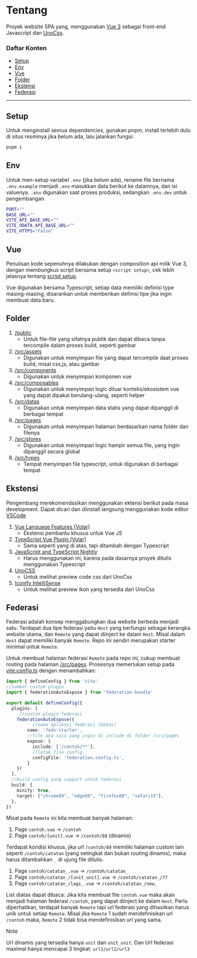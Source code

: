 # Tentang
Proyek website SPA yang, menggunakan [Vue 3](https://github.com/vuejs/core) sebagai front-end Javascript dan [UnoCss](https://github.com/unocss/unocss).


### Daftar Konten
- [Setup](#setup)
- [Env](#env)
- [Vue](#vue)
- [Folder](#folder)
- [Ekstensi](#ekstensi)
- [Federasi](#federasi)
---

## <a name="setup">Setup</a>
Untuk menginstall semua dependencies, gunakan pnpm, install terlebih dulu di situs resminya jika belum ada, lalu jalankan fungsi:

```bash
pnpm i
```

## <a name="env">Env</a>
Untuk men-setup variabel `.env`  (jika belum ada), rename file bernama `.env.example` menjadi `.env` masukkan data berikut ke dalamnya, dan isi valuenya. `.env` digunakan saat proses produksi, sedangkan `.env.dev` untuk pengembangan.

```bash
PORT=""
BASE_URL=""
VITE_API_BASE_URL=""
VITE_ODATA_API_BASE_URL=""
VITE_HTTPS="false"
```

## <a name="vue">Vue</a>
Penulisan kode sepenuhnya dilakukan dengan composition api milik Vue 3, dengan membungkus script bersama setup `<script setup>`, cek lebih jelasnya tentang [script setup](https://v3.vuejs.org/api/sfc-script-setup.html#sfc-script-setup).

Vue digunakan bersama Typescript, setiap data memiliki definisi type masing-masing, disarankan untuk memberikan definisi tipe jika ingin membuat data baru.

## <a name="folder">Folder</a>
<ol>
    <li>
        <a href="../main/public">/public</a>
         <ul>
            <li>Untuk file-file yang sifatnya publik dan dapat dibaca tanpa tercompile dalam proses build, seperti gambar</li>
        </ul>
    </li>
    <li>
        <a href="../main/src/assets">/src/assets</a>
         <ul>
            <li>Digunakan untuk menyimpan file yang dapat tercompile daat proses build, misal css,js, atau gambar</li>
        </ul>
    </li>
    <li>
        <a href="../main/src/components">/src/components</a>
         <ul>
            <li>Digunakan untuk menyimpan komponen vue</li>
        </ul>
    </li>
    <li>
        <a href="../main/src/composables">/src/composables</a>
         <ul>
            <li>
            Digunakan untuk menyimpan logic diluar konteks/ekosistem vue yang dapat dipakai berulang-ulang, seperti helper
            </li>
        </ul>
    </li>
    <li>
        <a href="../main/src/datas">/src/datas</a>
         <ul>
            <li>
                Digunakan untuk menyimpan data statis yang dapat dipanggil di berbagai tempat
            </li>
        </ul>
    </li>
    <li>
        <a href="../main/src/pages">/src/pages</a>
         <ul>
            <li>Digunakan untuk menyimpan halaman berdasarkan nama folder dan filenya</li>
        </ul>
    </li>
    <li>
        <a href="../main/src/stores">/src/stores</a>
         <ul>
            <li>Digunakan untuk menyimpan logic hampir semua file, yang ingin dipanggil secara global</li>
        </ul>
    </li>
    <li>
        <a href="../main/src/types">/src/types</a>
         <ul>
            <li>Tempat menyimpan file typescript, untuk digunakan di berbagai tempat</li>
        </ul>
    </li>
</ol>

## <a name="ekstensi">Ekstensi</a>
Pengembang merekomendasikan menggunakan ektensi berikut pada masa development. Dapat dicari dan diinstall langsung menggunakan kode editor [VSCode](https://code.visualstudio.com)
<ol>
    <li>
        <a href="https://marketplace.visualstudio.com/items?itemName=Vue.volar">
            Vue Language Features (Volar)
        </a>
         <ul>
            <li>
                Ekstensi pembantu khusus untuk Vue JS
            </li>
        </ul>
    </li>
   <li>
        <a href="https://marketplace.visualstudio.com/items?itemName=Vue.vscode-typescript-vue-plugin">
           TypeScript Vue Plugin (Volar)
        </a>
         <ul>
            <li>
               Sama seperti yang di atas, tapi ditambah dengan Typescript
            </li>
        </ul>
    </li>
     <li>
        <a href="https://marketplace.visualstudio.com/items?itemName=ms-vscode.vscode-typescript-next">
          JavaScript and TypeScript Nightly
        </a>
         <ul>
            <li>
                Harus menggunakan ini, karena pada dasarnya proyek ditulis menggunakan Typescript
            </li>
        </ul>
    </li>
     <li>
        <a href="https://marketplace.visualstudio.com/items?itemName=antfu.unocss">
          UnoCSS
        </a>
         <ul>
            <li>
               Untuk melihat preview code css dari UnoCss
            </li>
        </ul>
    </li>
     <li>
        <a href="https://marketplace.visualstudio.com/items?itemName=antfu.iconify">
         Iconify IntelliSense
        </a>
         <ul>
            <li>
               Untuk melihat preview ikon yang tersedia dari UnoCss
            </li>
        </ul>
    </li>
    
</ol>

## <a name="federasi">Federasi</a>
Federasi adalah konsep menggabungkan dua website berbeda menjadi satu. Terdapat dua tipe federasi yaitu `Host` yang berfungsi sebagai kerangka website utama, dan `Remote` yang dapat diinject ke dalam `Host`. Misal dalam `Host` dapat memiliki banyak `Remote`. Repo ini sendiri merupakan starter minimal untuk `Remote`.

Untuk membuat halaman federasi `Remote` pada repo ini, cukup membuat routing pada halaman  [/src/pages](../main/src/pages). Prosesnya memerlukan setup pada [vite.config.ts](../main/vite.config.ts) dengan menambahkan:

```ts
import { defineConfig } from 'vite'
//sumber custom plugin
import { federationAutoExpose } from 'federation-bundle'

export default defineConfig({
  plugins: [
     //custom plugin federasi
    federationAutoExpose({
          //nama aplikasi federasi (bebas)
        name: 'feds-starter',
        //file apa saja yang ingin di include di folder /src/pages
        expose: {
          include: ['/contoh/**'],
          //letak file config
          configFile: 'federation.config.ts',
        }
    })
  ],
  //build config yang support untuk federasi
  build: {
    minify: true,
    target: ["chrome89", "edge89", "firefox89", "safari15"],
  },
})

```

Misal pada `Remote` ini kita membuat banyak halaman:
 1. Page `contoh.vue` -> `/contoh`
 2. Page `contoh/[unit].vue` -> `/contoh/88` (dinamis)

Terdapat kondisi khusus, jika url `/contoh/88` memiliki halaman custom lain seperti `/contoh/catatan` (yang setingkat dan bukan routing dinamis), maka harus ditambahkan `_` di ujung file ditulis:
 1. Page `contoh/catatan_.vue` -> `/contoh/catatan_`
 2. Page `contoh/catatan_/[unit_unit].vue` -> `/contoh/catatan_/77`
 3. Page `contoh/catatan_/lagi_.vue` -> `/contoh/catatan_/new_`


List diatas dapat dibaca: Jika kita membuat file `contoh.vue` maka akan menjadi halaman federasi `/contoh`, yang dapat diinject ke dalam `Host`. Perlu diperhatikan, terdapat banyak `Remote` tapi url federasi yang dihasilkan harus unik untuk setiap `Remote`. Misal jika `Remote` 1 sudah mendefinisikan url `/contoh` maka, `Remote` 2 tidak bisa mendefinisikan url yang sama.

> [!NOTE]
> Url dinamis yang tersedia hanya `unit` dan `unit_unit`. Dan Url federasi maximal hanya mencapai 3 tingkat: `url1/url2/url3`


